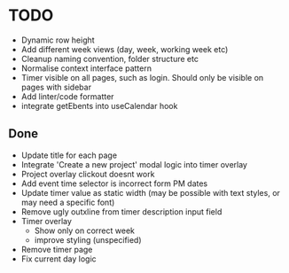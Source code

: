 # TODO

- Dynamic row height
- Add different week views (day, week, working week etc)
- Cleanup naming convention, folder structure etc
- Normalise context interface pattern
- Timer visible on all pages, such as login. Should only be visible on pages with sidebar
- Add linter/code formatter
- integrate getEbents into useCalendar hook

## Done

- Update title for each page
- Integrate 'Create a new project' modal logic into timer overlay
- Project overlay clickout doesnt work
- Add event time selector is incorrect form PM dates
- Update timer value as static width (may be possible with text styles, or may need a specific font)
- Remove ugly outxline from timer description input field
- Timer overlay
  - Show only on correct week
  - improve styling (unspecified)
- Remove timer page
- Fix current day logic

